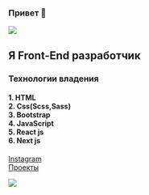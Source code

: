 ### Привет 👋

![](/MeagerHardtofindAlbertosaurus-size_restricted.gif)  

## Я Front-End разработчик

### Технологии владения

#### 1. HTML <br> 2. Css(Scss,Sass)  <br> 3. Bootstrap <br> 4. JavaScript <br> 5. React js <br> 6. Next js 

[Instagram](https://www.instagram.com/alexandr.andrianovich)<br>
[Проекты](https://github.com/Akk1002?tab=repositories)

![](https://komarev.com/ghpvc/?username=akk1002)